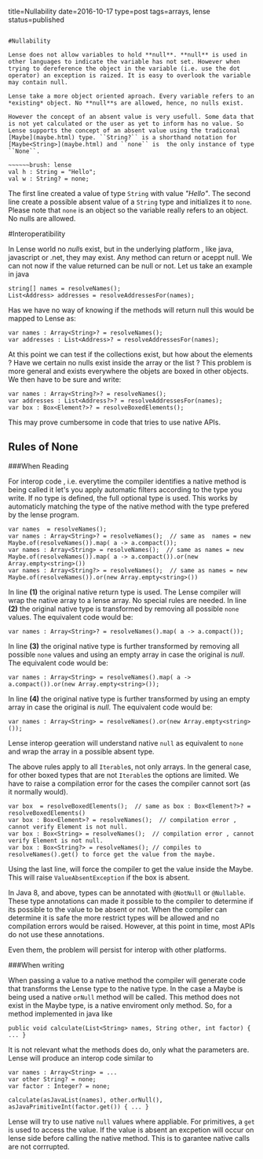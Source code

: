 title=Nullability
date=2016-10-17
type=post
tags=arrays, lense
status=published
~~~~~~

#Nullability

Lense does not allow variables to hold **null**. **null** is used in other languages to indicate the variable has not set. However when trying to dereference the object in the variable (i.e. use the dot operator) an exception is raized. It is easy to overlook the variable may contain null.

Lense take a more object oriented aproach. Every variable refers to an *existing* object. No **null**s are allowed, hence, no nulls exist.

However the concept of an absent value is very usefull. Some data that is not yet calculated or the user as yet to inform has no value. So Lense supports the concept of an absent value using the tradiconal [Maybe](maybe.html) type. ``String?`` is a shorthand notation for [Maybe<String>](maybe.html) and ``none`` is  the only instance of type ``None``.

~~~~~~brush: lense 
val h : String = "Hello"; 
val w : String? = none; 
~~~~~~

The first line created a value of type <code>String</code> with value *"Hello"*. The second line create a possible absent value of a <code>String</code> type and initializes it to ``none``. 
Please note that ``none`` is an object so the variable really refers to an object. No nulls are allowed.

#Interoperatibility

In Lense world no *null*s exist, but in the underlying platform , like java, javascript or .net, they may exist. Any method can return or aceppt null. We can not now if the value returned can be null or not. Let us take an example in java

~~~~~~brush: java 
string[] names = resolveNames();
List<Address> addresses = resolveAddressesFor(names);
~~~~~~

Has we have no way of knowing if the methods will return null this would be mapped to Lense as:

~~~~~~brush: lense 
var names : Array<String>? = resolveNames();
var addresses : List<Address>? = resolveAddressesFor(names);
~~~~~~

At this point we can test if the collections exist, but how about the elements ? Have we certain no nulls exist inside the array or the list ?
This problem is more general and exists everywhere the objets are boxed in other objects. We then have to be sure and write:

~~~~~~brush: lense 
var names : Array<String?>? = resolveNames();
var addresses : List<Address?>? = resolveAddressesFor(names);
var box : Box<Element?>? = resolveBoxedElements();
~~~~~~

This may prove cumbersome in code that tries to use native APIs.

## Rules of None

###When Reading

For interop code , i.e. everytime the compiler identifies a native method is being called it let's you apply automatic filters according to the type you write. If no type is defined, the full optional type is used. This works by automaticly matching the type of the native method with the type prefered by the lense program.

~~~~~~brush: lense 
var names  = resolveNames();  
var names : Array<String>? = resolveNames();  // same as  names = new Maybe.of(resolveNames()).map( a -> a.compact());
var names : Array<String> = resolveNames();  // same as names = new Maybe.of(resolveNames()).map( a -> a.compact()).or(new Array.empty<string>())
var names : Array<String?> = resolveNames();  // same as names = new Maybe.of(resolveNames()).or(new Array.empty<string>())
~~~~~~

In line **(1)** the original native return type is used. The Lense compiler will wrap the native array to a lense array. No special rules are needed.
In line **(2)** the original native type is transformed by removing all possible ``none`` values. The equivalent code would be:

~~~~~~brush: lense 
var names : Array<String>? = resolveNames().map( a -> a.compact());
~~~~~~

In line **(3)** the original native type is further transformed by removing all possible ``none`` values and using an empty array in case the original is *null*. The equivalent code would be:

~~~~~~brush: lense 
var names : Array<String> = resolveNames().map( a -> a.compact()).or(new Array.empty<string>());
~~~~~~

In line **(4)** the original native type is further transformed by using an empty array in case the original is *null*. The equivalent code would be:

~~~~~~brush: lense 
var names : Array<String> = resolveNames().or(new Array.empty<string>());
~~~~~~

Lense interop geeration will understand native ``null`` as equivalent to ``none`` and wrap the array in a possible absent type. 

The above rules apply to all <code>Iterable</code>s, not only arrays. In the general case, for other boxed types that are not <code>Iterable</code>s the options are limited. We have to raise a compilation error for the cases the compiler cannot sort (as it normally would).

~~~~~~brush: lense 
var box  = resolveBoxedElements();  // same as box : Box<Element?>? = resolveBoxedElements()
var box : Box<Element>? = resolveNames();  // compilation error , cannot verify Element is not null.
var box : Box<String> = resolveNames();  // compilation error , cannot verify Element is not null.
var box : Box<String?> = resolveNames(); // compiles to resolveNames().get() to force get the value from the maybe. 
~~~~~~

Using the last line, will force the compiler to get the value inside the Maybe. This will raise <code>ValueAbsentException</code> if the box is absent.

In Java 8, and above, types can be annotated with ``@NotNull`` or ``@Nullable``. These type annotations can made it possible to the compiler to determine if its possible to the value to be absent or not.
When the compiler can determine it is safe the more restrict types will be allowed and no compilation errors would be raised. However, at this point in time, most APIs do not use these annotations.

Even them, the problem will persist for interop with other platforms.

###When writing

When passing a value to a native method the compiler will generate code that transforms the Lense type to the native type. In the case a Maybe is being used a native ``orNull`` method will be called. This method does not exist in the Maybe type, is a native enviroment only method. So, for a method implemented in java like 

~~~~~~brush: java 
public void calculate(List<String> names, String other, int factor) { ... }
~~~~~~

It is not relevant what the methods does do, only what the parameters are. Lense will produce an interop code similar to 

~~~~~~brush: lense 
var names : Array<String> = ...
var other String? = none;
var factor : Integer? = none;

calculate(asJavaList(names), other.orNull(), asJavaPrimitiveInt(factor.get()) { ... }
~~~~~~

Lense will try to use native ``null`` values where appliable. For primitives, a ``get`` is used to access the value. If the value is absent an excpetion will occur on lense side before calling the native method. This is to garantee native calls are not corrrupted.



